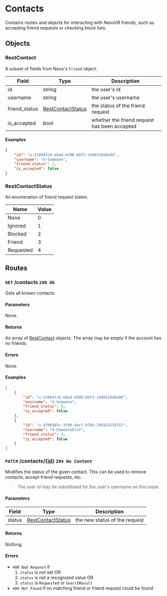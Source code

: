 # Contacts
Contains routes and objects for interacting with NeosVR friends, such as 
accepting friend requests or checking block lists.

## Objects
### RestContact
A subset of fields from Neos's `Friend` object.

| Field         | Type                                    | Description                                  |
|---------------|-----------------------------------------|----------------------------------------------|
| id            | string                                  | the user's id                                |
| username      | string                                  | the user's username                          |
| friend_status | [RestContactStatus](#restcontactstatus) | the status of the friend request             |
| is_accepted   | bool                                    | whether the friend request has been accepted |

#### Examples
```json
{
    "id": "u-31094fc0-e8ad-4398-bbf3-14d0310a6e9d",
    "username": "U-Someone",
    "friend_status": 2,
    "is_accepted": false
}
```

### RestContactStatus
An enumeration of friend request states.

| Name      | Value |
|-----------|-------|
| None      | 0     | 
| Ignored   | 1     |
| Blocked   | 2     |
| Friend    | 3     |
| Requested | 4     |

## Routes
### `GET` /contacts `200 Ok`
Gets all known contacts.

#### Parameters
None.

#### Returns
An array of [RestContact](#restcontact) objects. The array may be empty if the
account has no friends.

#### Errors
None.

#### Examples
```json
[
    {
        "id": "u-31094fc0-e8ad-4398-bbf3-14d0310a6e9d",
        "username": "U-Someone",
        "friend_status": 5,
        "is_accepted": false
    },
    {
        "id": "u-3f96165c-3f40-4acf-87b6-298a23258157",
        "username": "U-SomeoneElse",
        "friend_status": 5,
        "is_accepted": false
    }
]
```

### `PATCH` /contacts/[{id}](#restcontact) `204 No Content`
Modifies the status of the given contact. This can be used to remove contacts, 
accept friend requests, etc.

  > The user id may be substituted for the user's username on this route.

#### Parameters
| Field  | Type                                    | Description                   |
|--------|-----------------------------------------|-------------------------------|
| status | [RestContactStatus](#restcontactstatus) | the new status of the request |

#### Returns
Nothing.

#### Errors
* `400 Bad Request` if 
  1. `status` is not set OR
  2. `status` is not a recognized value OR
  3. `status` is `Requested` or `SearchResult`
* `404 Not Found` if no matching friend or friend request could be found
